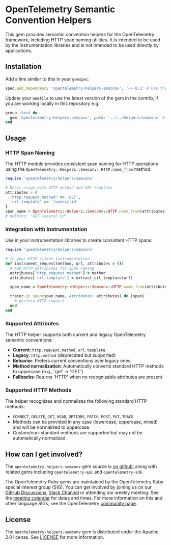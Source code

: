 # OpenTelemetry Semantic Convention Helpers

This gem provides semantic convention helpers for the OpenTelemetry framework, including HTTP span naming utilities. It is intended to be used by the instrumentation libraries and is not intended to be used directly by applications.

## Installation

Add a line similar to this in your `gemspec`:

```ruby
spec.add_dependency 'opentelemetry-helpers-semconv', '~> 0.1' # Use the appropriate version
```

Update your `Gemfile` to use the latest version of the gem in the contrib, if you are working locally in this repository e.g.

```ruby
group :test do
  gem 'opentelemetry-helpers-semconv', path: '../../helpers/semconv' # Use the appropriate path
end
```

## Usage

### HTTP Span Naming

The HTTP module provides consistent span naming for HTTP operations using the `OpenTelemetry::Helpers::Semconv::HTTP.name_from` method:

```ruby
require 'opentelemetry/helpers/semconv'

# Basic usage with HTTP method and URL template
attributes = {
  'http.request.method' => 'GET',
  'url.template' => '/users/:id'
}
span_name = OpenTelemetry::Helpers::Semconv::HTTP.name_from(attributes)
# Returns: "GET /users/:id"
```

### Integration with Instrumentation

Use in your instrumentation libraries to create consistent HTTP spans:

```ruby
require 'opentelemetry/helpers/semconv'

# In your HTTP client instrumentation
def instrument_request(method, url, attributes = {})
  # Add HTTP attributes for span naming
  attributes['http.request.method'] = method
  attributes['url.template'] = extract_url_template(url)

  span_name = OpenTelemetry::Helpers::Semconv::HTTP.name_from(attributes)

  tracer.in_span(span_name, attributes: attributes) do |span|
    # perform HTTP request
  end
end
```

### Supported Attributes

The HTTP helper supports both current and legacy OpenTelemetry semantic conventions:

- **Current**: `http.request.method`, `url.template`
- **Legacy**: `http.method` (deprecated but supported)
- **Behavior**: Prefers current conventions over legacy ones
- **Method normalization**: Automatically converts standard HTTP methods to uppercase (e.g., 'get' → 'GET')
- **Fallbacks**: Returns 'HTTP' when no recognizable attributes are present

### Supported HTTP Methods

The helper recognizes and normalizes the following standard HTTP methods:

- `CONNECT`, `DELETE`, `GET`, `HEAD`, `OPTIONS`, `PATCH`, `POST`, `PUT`, `TRACE`
- Methods can be provided in any case (lowercase, uppercase, mixed) and will be normalized to uppercase
- Custom/non-standard methods are supported but may not be automatically normalized

## How can I get involved?

The `opentelemetry-helpers-semconv` gem source is [on github][repo-github], along with related gems including `opentelemetry-api` and `opentelemetry-sdk`.

The OpenTelemetry Ruby gems are maintained by the OpenTelemetry Ruby special interest group (SIG). You can get involved by joining us on our [GitHub Discussions][discussions-url], [Slack Channel][slack-channel] or attending our weekly meeting. See the [meeting calendar][community-meetings] for dates and times. For more information on this and other language SIGs, see the OpenTelemetry [community page][ruby-sig].

## License

The `opentelemetry-helpers-semconv` gem is distributed under the Apache 2.0 license. See [LICENSE][license-github] for more information.

[repo-github]: https://github.com/open-telemetry/opentelemetry-ruby
[license-github]: https://github.com/open-telemetry/opentelemetry-ruby-contrib/blob/main/LICENSE
[ruby-sig]: https://github.com/open-telemetry/community#ruby-sig
[community-meetings]: https://github.com/open-telemetry/community#community-meetings
[slack-channel]: https://cloud-native.slack.com/archives/C01NWKKMKMY
[discussions-url]: https://github.com/open-telemetry/opentelemetry-ruby/discussions
